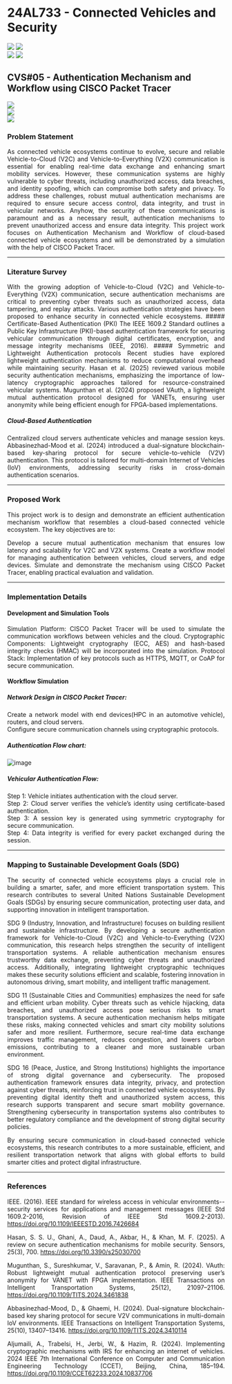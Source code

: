 # 24AL733 - Connected Vehicles and Security 
![](https://img.shields.io/badge/PG-blue) ![](https://img.shields.io/badge/Subject-CVS-blue) <br/>
![](https://img.shields.io/badge/Lecture-3-orange) ![](https://img.shields.io/badge/Credits-3-orange) 

## CVS#05 - Authentication Mechanism and Workflow using CISCO Packet Tracer
![](https://img.shields.io/badge/Member-Pathan_Zubair_Khan-gold) <br/> 
![](https://img.shields.io/badge/SDG-TBD-darkgreen) <br/> 
![](https://img.shields.io/badge/Reviewed-TBD-brown) 

### Problem Statement
<div style="text-align: justify">
As connected vehicle ecosystems continue to evolve, secure and reliable Vehicle-to-Cloud (V2C) and Vehicle-to-Everything (V2X) communication is essential for enabling real-time data exchange and enhancing smart mobility services. However, these communication systems are highly vulnerable to cyber threats, including unauthorized access, data breaches, and identity spoofing, which can compromise both safety and privacy. To address these challenges, robust mutual authentication mechanisms are required to ensure secure access control, data integrity, and trust in vehicular networks. Anyhow, the security of these communications is paramount and as a necessary result, authentication mechanisms to prevent unauthorized access and ensure data integrity. This project work focuses on Authentication Mechanism and Workflow of cloud-based connected vehicle ecosystems and will be demonstrated by a simulation with the help of CISCO Packet Tracer. 
</div>

---

### Literature Survey
<div style="text-align: justify">
With the growing adoption of Vehicle-to-Cloud (V2C) and Vehicle-to-Everything (V2X) communication, secure authentication mechanisms are critical to preventing cyber threats such as unauthorized access, data tampering, and replay attacks. Various authentication strategies have been proposed to enhance security in connected vehicle ecosystems.
##### Certificate-Based Authentication (PKI)
The IEEE 1609.2 Standard outlines a Public Key Infrastructure (PKI)-based authentication framework for securing vehicular communication through digital certificates, encryption, and message integrity mechanisms (IEEE, 2016).
##### Symmetric and Lightweight Authentication protocols
Recent studies have explored lightweight authentication mechanisms to reduce computational overhead while maintaining security. Hasan et al. (2025) reviewed various mobile security authentication mechanisms, emphasizing the importance of low-latency cryptographic approaches tailored for resource-constrained vehicular systems. Mugunthan et al. (2024) proposed VAuth, a lightweight mutual authentication protocol designed for VANETs, ensuring user anonymity while being efficient enough for FPGA-based implementations.

##### Cloud-Based Authentication
Centralized cloud servers authenticate vehicles and manage session keys. Abbasinezhad-Mood et al. (2024) introduced a dual-signature blockchain-based key-sharing protocol for secure vehicle-to-vehicle (V2V) authentication. This protocol is tailored for multi-domain Internet of Vehicles (IoV) environments, addressing security risks in cross-domain authentication scenarios.

<div>

---

### Proposed Work
This project work is to design and demonstrate an efficient authentication mechanism workflow that resembles a cloud-based connected vehicle ecosystem. The key objectives are to:

Develop a secure mutual authentication mechanism that ensures low latency and scalability for V2C and V2X systems.
Create a workflow model for managing authentication between vehicles, cloud servers, and edge devices.
Simulate and demonstrate the mechanism using CISCO Packet Tracer, enabling practical evaluation and validation.

---

### Implementation Details
#### Development and Simulation Tools
Simulation Platform: CISCO Packet Tracer will be used to simulate the communication workflows between vehicles and the cloud.
Cryptographic Components: Lightweight cryptography (ECC, AES) and hash-based integrity checks (HMAC) will be incorporated into the simulation.
Protocol Stack: Implementation of key protocols such as HTTPS, MQTT, or CoAP for secure communication.
#### Workflow Simulation
##### Network Design in CISCO Packet Tracer:
Create a network model with end devices(HPC in an automotive vehicle), routers, and cloud servers.<br>
Configure secure communication channels using cryptographic protocols.<br>

##### Authentication Flow chart:

![image](https://github.com/user-attachments/assets/bd638764-4c0c-4404-adfd-75b1010d591b)


##### Vehicular Authentication Flow:
Step 1: Vehicle initiates authentication with the cloud server.<br>
Step 2: Cloud server verifies the vehicle’s identity using certificate-based authentication.<br>
Step 3: A session key is generated using symmetric cryptography for secure communication.<br>
Step 4: Data integrity is verified for every packet exchanged during the session.<br>


---


### Mapping to Sustainable Development Goals (SDG)
The security of connected vehicle ecosystems plays a crucial role in building a smarter, safer, and more efficient transportation system. This research contributes to several United Nations Sustainable Development Goals (SDGs) by ensuring secure communication, protecting user data, and supporting innovation in intelligent transportation.

SDG 9 (Industry, Innovation, and Infrastructure) focuses on building resilient and sustainable infrastructure. By developing a secure authentication framework for Vehicle-to-Cloud (V2C) and Vehicle-to-Everything (V2X) communication, this research helps strengthen the security of intelligent transportation systems. A reliable authentication mechanism ensures trustworthy data exchange, preventing cyber threats and unauthorized access. Additionally, integrating lightweight cryptographic techniques makes these security solutions efficient and scalable, fostering innovation in autonomous driving, smart mobility, and intelligent traffic management.

SDG 11 (Sustainable Cities and Communities) emphasizes the need for safe and efficient urban mobility. Cyber threats such as vehicle hijacking, data breaches, and unauthorized access pose serious risks to smart transportation systems. A secure authentication mechanism helps mitigate these risks, making connected vehicles and smart city mobility solutions safer and more resilient. Furthermore, secure real-time data exchange improves traffic management, reduces congestion, and lowers carbon emissions, contributing to a cleaner and more sustainable urban environment.

SDG 16 (Peace, Justice, and Strong Institutions) highlights the importance of strong digital governance and cybersecurity. The proposed authentication framework ensures data integrity, privacy, and protection against cyber threats, reinforcing trust in connected vehicle ecosystems. By preventing digital identity theft and unauthorized system access, this research supports transparent and secure smart mobility governance. Strengthening cybersecurity in transportation systems also contributes to better regulatory compliance and the development of strong digital security policies.

By ensuring secure communication in cloud-based connected vehicle ecosystems, this research contributes to a more sustainable, efficient, and resilient transportation network that aligns with global efforts to build smarter cities and protect digital infrastructure.

---

### References
IEEE. (2016). IEEE standard for wireless access in vehicular environments--security services for applications and management messages (IEEE Std 1609.2-2016, Revision of IEEE Std 1609.2-2013). https://doi.org/10.1109/IEEESTD.2016.7426684<br>

Hasan, S. S. U., Ghani, A., Daud, A., Akbar, H., & Khan, M. F. (2025). A review on secure authentication mechanisms for mobile security. Sensors, 25(3), 700. https://doi.org/10.3390/s25030700<br>

Mugunthan, S., Sureshkumar, V., Saravanan, P., & Amin, R. (2024). VAuth: Robust lightweight mutual authentication protocol preserving user’s anonymity for VANET with FPGA implementation. IEEE Transactions on Intelligent Transportation Systems, 25(12), 21097–21106. https://doi.org/10.1109/TITS.2024.3461838<br>

Abbasinezhad-Mood, D., & Ghaemi, H. (2024). Dual-signature blockchain-based key sharing protocol for secure V2V communications in multi-domain IoV environments. IEEE Transactions on Intelligent Transportation Systems, 25(10), 13407–13416. https://doi.org/10.1109/TITS.2024.3410114<br>

Aljumaili, A., Trabelsi, H., Jerbi, W., & Hazim, R. (2024). Implementing cryptographic mechanisms with IRS for enhancing an internet of vehicles. 2024 IEEE 7th International Conference on Computer and Communication Engineering Technology (CCET), Beijing, China, 185–194. https://doi.org/10.1109/CCET62233.2024.10837706

